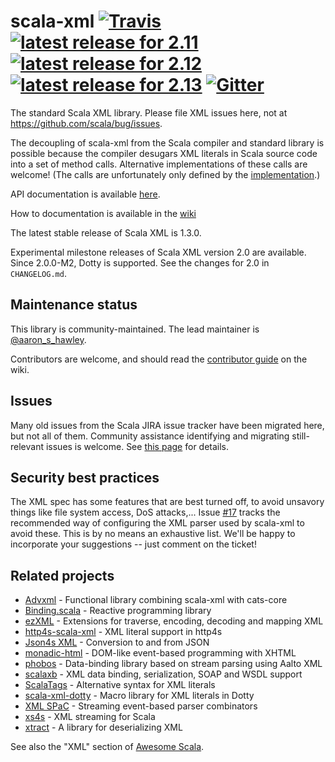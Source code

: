 scala-xml
[![Travis](https://img.shields.io/travis/scala/scala-xml.svg)](https://travis-ci.org/scala/scala-xml)
[![latest release for 2.11](https://img.shields.io/maven-central/v/org.scala-lang.modules/scala-xml_2.11.svg?label=scala+2.11)](http://mvnrepository.com/artifact/org.scala-lang.modules/scala-xml_2.11)
[![latest release for 2.12](https://img.shields.io/maven-central/v/org.scala-lang.modules/scala-xml_2.12.svg?label=scala+2.12)](http://mvnrepository.com/artifact/org.scala-lang.modules/scala-xml_2.12)
[![latest release for 2.13](https://img.shields.io/maven-central/v/org.scala-lang.modules/scala-xml_2.13.svg?label=scala+2.13)](http://mvnrepository.com/artifact/org.scala-lang.modules/scala-xml_2.13)
[![Gitter](https://badges.gitter.im/Join+Chat.svg)](https://gitter.im/scala/scala-xml)
=========

The standard Scala XML library. Please file XML issues here, not at https://github.com/scala/bug/issues.

The decoupling of scala-xml from the Scala compiler and standard library is possible because the compiler desugars XML literals in Scala source code into a set of method calls. Alternative implementations of these calls are welcome! (The calls are unfortunately only defined by the [implementation](https://github.com/scala/scala/blob/2.11.x/src/compiler/scala/tools/nsc/ast/parser/SymbolicXMLBuilder.scala).)

API documentation is available [here](https://scala.github.io/scala-xml/api/1.2.0/scala/xml/).

How to documentation is available in the [wiki](https://github.com/scala/scala-xml/wiki)

The latest stable release of Scala XML is 1.3.0.

Experimental milestone releases of Scala XML version 2.0 are available. Since 2.0.0-M2, Dotty is supported. See the changes for 2.0 in `CHANGELOG.md`.

## Maintenance status

This library is community-maintained. The lead maintainer is [@aaron_s_hawley](https://github.com/ashawley).

Contributors are welcome, and should read the [contributor guide](https://github.com/scala/scala-xml/wiki/Contributor-guide) on the wiki.

## Issues

Many old issues from the Scala JIRA issue tracker have been migrated
here, but not all of them. Community assistance identifying and
migrating still-relevant issues is welcome.  See [this
page](https://github.com/scala/scala-xml/issues/62) for details.

## Security best practices

The XML spec has some features that are best turned off, to avoid unsavory things like file system access, DoS attacks,... Issue [#17](https://github.com/scala/scala-xml/issues/17) tracks the recommended way of configuring the XML parser used by scala-xml to avoid these. This is by no means an exhaustive list. We'll be happy to incorporate your suggestions -- just comment on the ticket!

## Related projects

- [Advxml](https://github.com/geirolz/advxml) - Functional library combining scala-xml with cats-core
- [Binding.scala](https://github.com/ThoughtWorksInc/Binding.scala) - Reactive programming library
- [ezXML](https://github.com/JulienSt/ezXML) - Extensions for traverse, encoding, decoding and mapping XML
- [http4s-scala-xml](https://http4s.org/v0.21/entity/) - XML literal support in http4s
- [Json4s XML](https://github.com/json4s/json4s) - Conversion to and from JSON
- [monadic-html](https://github.com/OlivierBlanvillain/monadic-html) - DOM-like event-based programming with XHTML
- [phobos](https://github.com/TinkoffCreditSystems/phobos) - Data-binding library based on stream parsing using Aalto XML
- [scalaxb](http://scalaxb.org/) - XML data binding, serialization, SOAP and WSDL support
- [ScalaTags](https://github.com/lihaoyi/scalatags) - Alternative syntax for XML literals
- [scala-xml-dotty](https://github.com/felixmulder/scala-xml-dotty) - Macro library for XML literals in Dotty
- [XML SPaC](https://github.com/dylemma/xml-spac) - Streaming event-based parser combinators
- [xs4s](https://github.com/ScalaWilliam/xs4s) - XML streaming for Scala
- [xtract](https://github.com/lucidsoftware/xtract) - A library for deserializing XML

See also the "XML" section of [Awesome Scala](https://github.com/lauris/awesome-scala).
